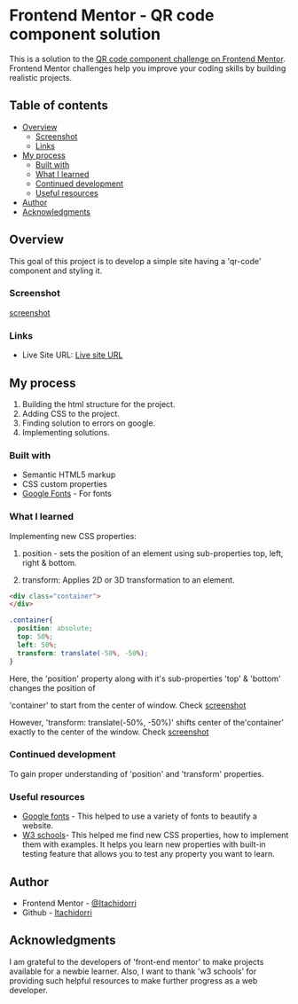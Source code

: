 # Frontend Mentor - QR code component solution

This is a solution to the [QR code component challenge on Frontend Mentor](https://www.frontendmentor.io/challenges/qr-code-component-iux_sIO_H). Frontend Mentor challenges help you improve your coding skills by building realistic projects.

## Table of contents

- [Overview](#overview)
  - [Screenshot](#screenshot)
  - [Links](#links)
- [My process](#my-process)
  - [Built with](#built-with)
  - [What I learned](#what-i-learned)
  - [Continued development](#continued-development)
  - [Useful resources](#useful-resources)
- [Author](#author)
- [Acknowledgments](#acknowledgments)


## Overview

This goal of this project is to develop a simple site having a 'qr-code' component and styling it.


### Screenshot

[screenshot](img/screenshot.png)


### Links

- Live Site URL: [Live site URL](https://itachidorri.github.io/qr-code-component/)

## My process
1. Building the html structure for the project.
2. Adding CSS to the project.
3. Finding solution to errors on google.
4. Implementing solutions.


### Built with

- Semantic HTML5 markup
- CSS custom properties
- [Google Fonts](https://fonts.google.com/specimen/Outfit) - For fonts


### What I learned

Implementing new CSS properties:
1. position - sets the position of an element using sub-properties top, left, right & bottom.

2. transform: Applies 2D or 3D transformation to an element.

```html
<div class="container">
</div>
```

```css
.container{
  position: absolute;
  top: 50%;
  left: 50%;
  transform: translate(-50%, -50%);
}
```
Here, the 'position' property along with it's sub-properties 'top' & 'bottom' changes the position of <div>'container' to start from the center of window.
  Check [screenshot](img/before-transform.png)

However, 'transform: translate(-50%, -50%)' shifts center of the'container' exactly to the center of the window.
  Check [screenshot](img/after-transform.png)


### Continued development

To gain proper understanding of 'position' and 'transform' properties.


### Useful resources

- [Google fonts](https://fonts.google.com/specimen/Outfit) - This helped to use a variety of fonts to beautify a website.
- [W3 schools](https://www.w3schools.com)- This helped me find new CSS properties, how to implement them with examples. It helps you learn new properties with built-in testing feature that allows you to test any property you want to learn.


## Author

- Frontend Mentor - [@Itachidorri](https://www.frontendmentor.io/profile/Itachidorri)
- Github - [Itachidorri](https://github.com/Itachidorri)


## Acknowledgments

I am grateful to the developers of 'front-end mentor' to make projects available for a newbie learner. Also, I want to thank 'w3 schools' for providing such helpful resources to make further progress as a web developer.
